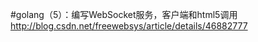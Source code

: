 #golang（5）：编写WebSocket服务，客户端和html5调用
http://blog.csdn.net/freewebsys/article/details/46882777


























